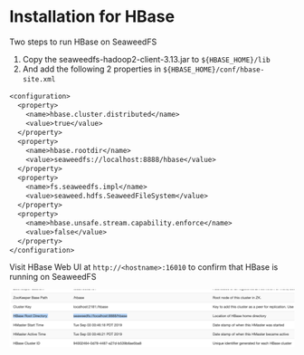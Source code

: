 # Installation for HBase

Two steps to run HBase on SeaweedFS
1. Copy the seaweedfs-hadoop2-client-3.13.jar to `${HBASE_HOME}/lib`
1. And add the following 2 properties in `${HBASE_HOME}/conf/hbase-site.xml`

```
<configuration>
  <property>
    <name>hbase.cluster.distributed</name>
    <value>true</value>
  </property>
  <property>
    <name>hbase.rootdir</name>
    <value>seaweedfs://localhost:8888/hbase</value>
  </property>
  <property>
    <name>fs.seaweedfs.impl</name>
    <value>seaweed.hdfs.SeaweedFileSystem</value>
  </property>
  <property>
    <name>hbase.unsafe.stream.capability.enforce</name>
    <value>false</value>
  </property>
</configuration>
```

Visit HBase Web UI at `http://<hostname>:16010` to confirm that HBase is running on SeaweedFS

![](HBaseOnSeaweedFS.png)

